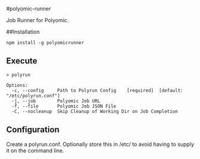 #polyomic-runner

Job Runner for Polyomic.

##Installation

````
npm install -g polyomicrunner
````

## Execute

````
> polyrun

Options:
  -c, --config     Path to Polyrun Config    [required]  [default: "/etc/polyrun.conf"]
  -j, --job        Polyomic Job URL                             
  -f, --file       Polyomic Job JSON File                       
  -C, --nocleanup  Skip Cleanup of Working Dir on Job Completion
````

## Configuration

Create a polyrun.conf.  Optionally store this in /etc/ to avoid having to supply it on the command line.
